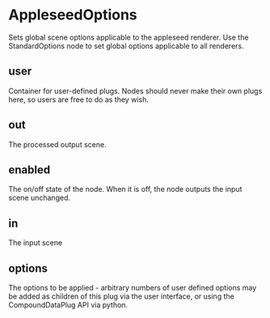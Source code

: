 # AppleseedOptions

Sets global scene options applicable to the appleseed
renderer. Use the StandardOptions node to set
global options applicable to all renderers.

## user 

 Container for user-defined plugs. Nodes
should never make their own plugs here,
so users are free to do as they wish. 

## out 

 The processed output scene. 

## enabled 

 The on/off state of the node. When it is off, the node outputs the input scene unchanged. 

## in 

 The input scene 

## options 

 The options to be applied - arbitrary numbers of user defined options may be added
as children of this plug via the user interface, or using the CompoundDataPlug API via
python. 

